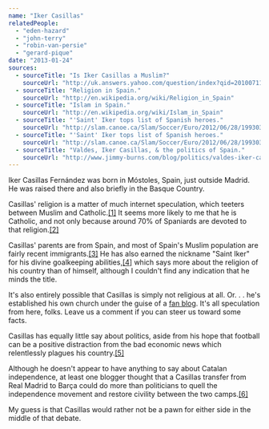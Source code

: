 ```yaml
---
name: "Iker Casillas"
relatedPeople:
  - "eden-hazard"
  - "john-terry"
  - "robin-van-persie"
  - "gerard-pique"
date: "2013-01-24"
sources:
  - sourceTitle: "Is Iker Casillas a Muslim?"
    sourceUrl: "http://uk.answers.yahoo.com/question/index?qid=20100711154653AAA1heV"
  - sourceTitle: "Religion in Spain."
    sourceUrl: "http://en.wikipedia.org/wiki/Religion_in_Spain"
  - sourceTitle: "Islam in Spain."
    sourceUrl: "http://en.wikipedia.org/wiki/Islam_in_Spain"
  - sourceTitle: "'Saint' Iker tops list of Spanish heroes."
    sourceUrl: "http://slam.canoe.ca/Slam/Soccer/Euro/2012/06/28/19930351.html"
  - sourceTitle: "'Saint' Iker tops list of Spanish heroes."
    sourceUrl: "http://slam.canoe.ca/Slam/Soccer/Euro/2012/06/28/19930351.html"
  - sourceTitle: "Valdes, Iker Casillas, & the politics of Spain."
    sourceUrl: "http://www.jimmy-burns.com/blog/politics/valdes-iker-casillas-politics-spain/"
---
```


Iker Casillas Fernández was born in Móstoles, Spain, just outside Madrid. He was raised there and also briefly in the Basque Country.

Casillas' religion is a matter of much internet speculation, which teeters between Muslim and Catholic.<a class="source-citation" href="http://uk.answers.yahoo.com/question/index?qid=20100711154653AAA1heV" title="Is Iker Casillas a Muslim?">[1]</a> It seems more likely to me that he is Catholic, and not only because around 70% of Spaniards are devoted to that religion.<a class="source-citation" href="http://en.wikipedia.org/wiki/Religion_in_Spain" title="Religion in Spain.">[2]</a>

Casillas' parents are from Spain, and most of Spain's Muslim population are fairly recent immigrants.<a class="source-citation" href="http://en.wikipedia.org/wiki/Islam_in_Spain" title="Islam in Spain.">[3]</a> He has also earned the nickname "Saint Iker" for his divine goalkeeping abilities,<a class="source-citation" href="http://slam.canoe.ca/Slam/Soccer/Euro/2012/06/28/19930351.html" title="&apos;Saint&apos; Iker tops list of Spanish heroes.">[4]</a> which says more about the religion of his country than of himself, although I couldn't find any indication that he minds the title.

It's also entirely possible that Casillas is simply not religious at all. Or. . . he's established his own church under the guise of a [fan blog](http://thechurchofsaniker.tumblr.com/page/22). It's all speculation from here, folks. Leave us a comment if you can steer us toward some facts.

Casillas has equally little say about politics, aside from his hope that football can be a positive distraction from the bad economic news which relentlessly plagues his country.<a class="source-citation" href="http://slam.canoe.ca/Slam/Soccer/Euro/2012/06/28/19930351.html" title="&apos;Saint&apos; Iker tops list of Spanish heroes.">[5]</a>

Although he doesn't appear to have anything to say about Catalan independence, at least one blogger thought that a Casillas transfer from Real Madrid to Barça could do more than politicians to quell the independence movement and restore civility between the two camps.<a class="source-citation" href="http://www.jimmy-burns.com/blog/politics/valdes-iker-casillas-politics-spain/" title="Valdes, Iker Casillas, &amp; the politics of Spain.">[6]</a>

My guess is that Casillas would rather not be a pawn for either side in the middle of that debate.